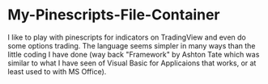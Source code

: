 # My-Pinescripts-File-Container
I like to play with pinescripts for indicators on TradingView and even do some options trading. The language seems simpler in many ways
than the little coding I have done (way back "Framework" by Ashton Tate which was similar to what I have seen of Visual Basic for Applicaions
that works, or at least used to with MS Office).
